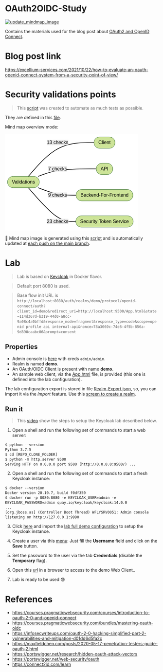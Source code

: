 # OAuth2OIDC-Study

[![update_mindmap_image](https://github.com/ExcelliumSA/OAuth2OIDC-Study/actions/workflows/update-mindmap-image.yml/badge.svg)](https://github.com/ExcelliumSA/OAuth2OIDC-Study/actions/workflows/update-mindmap-image.yml)

Contains the materials used for the blog post about [OAuth2 and OpenID Connect](https://courses.pragmaticwebsecurity.com/courses/introduction-to-oauth-2-0-and-openid-connect).

# Blog post link

https://excellium-services.com/2021/10/22/how-to-evaluate-an-oauth-openid-connect-system-from-a-security-point-of-view/

# Security validations points

> This [script](https://github.com/righettod/toolbox-pentest-web/blob/master/scripts/identify-attack-surface-oauth-oidc-sts.py) was created to automate as much tests as possible.

They are defined in this [file](OAauth2_OIDC_Security_Validations.md).

Mind map overview mode:

![OAauth2_OIDC_Security_Validations](OAauth2_OIDC_Security_Validations.png)

:speech_balloon: Mind map image is generated using this [script](generate_mindmap_image.sh) and is automatically updated at [each push on the main branch](.github/workflows/update-mindmap-image.yml).

# Lab

> Lab is based on [Keycloak](https://www.keycloak.org/getting-started/getting-started-docker) in Docker flavor.

> Default port 8080 is used.

> Base flow init URL is `http://localhost:8080/auth/realms/demo/protocol/openid-connect/auth?client_id=demo&redirect_uri=http://localhost:9500/App.html&state=114d367d-b319-44d0-a8cc-9a08c4a0bffd&response_mode=fragment&response_type=code&scope=openid profile api internal-api&nonce=78a3069c-74e8-4f5b-856a-9d890caabc06&prompt=consent`

## Properties

* Admin console is [here](http://localhost:8080/auth/admin) with creds `admin/admin`.
* Realm is named **demo**.
* An OAuth/OIDC Client is present with name **demo**.
* An sample web client, via the [App.html](App.html) file, is provided (this one is defined into the lab configuration).

The lab configuration export is stored in file [Realm-Export.json](Realm-Export.json), so, you can import it via the *Import* feature. Use this [screen to create a realm](http://localhost:8080/auth/admin/master/console/#/create/realm).

## Run it

> This [video](SetupKeycloakLab.mp4) show the steps to setup the Keycloak lab described below.

1) Open a shell and run the following set of commands to start a web server:

```shell
$ python --version
Python 3.7.5
$ cd [REPO_CLONE_FOLDER]
$ python -m http.server 9500
Serving HTTP on 0.0.0.0 port 9500 (http://0.0.0.0:9500/) ...
```

2) Open a shell and run the following set of commands to start a fresh Keycloak instance:

```shell
$ docker --version
Docker version 20.10.7, build f0df350
$ docker run -p 8080:8080 -e KEYCLOAK_USER=admin -e KEYCLOAK_PASSWORD=admin quay.io/keycloak/keycloak:14.0.0
...
[org.jboss.as] (Controller Boot Thread) WFLYSRV0051: Admin console listening on http://127.0.0.1:9990
```

3) Click [here](http://localhost:8080/auth/admin/master/console/#/create/realm) and import the [lab full demo configuration](Realm-Export.json) to setup the Keycloak instance.

4) Create a user via this [menu](http://localhost:8080/auth/admin/master/console/#/create/user/demo): Just fill the **Username** field and click on the **Save** button.

5) Set the password to the user via the tab **Credentials** (disable the **Temporary** flag).

6) Open this [url](http://localhost:9500/App.html) in a browser to access to the demo Web Client..

7) Lab is ready to be used :sunglasses:

# References

* https://courses.pragmaticwebsecurity.com/courses/introduction-to-oauth-2-0-and-openid-connect
* https://courses.pragmaticwebsecurity.com/bundles/mastering-oauth-oidc 
* https://infosecwriteups.com/oauth-2-0-hacking-simplified-part-2-vulnerabilities-and-mitigation-d01dd6d5fa2c
* https://maxfieldchen.com/posts/2020-05-17-penetration-testers-guide-oauth-2.html
* https://portswigger.net/research/hidden-oauth-attack-vectors
* https://portswigger.net/web-security/oauth
* https://connect2id.com/learn
